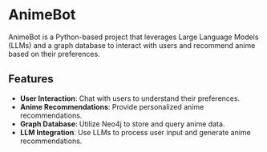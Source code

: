 # AnimeBot

AnimeBot is a Python-based project that leverages Large Language Models (LLMs) and a graph database to interact with users and recommend anime based on their preferences.

## Features

- **User Interaction**: Chat with users to understand their preferences.
- **Anime Recommendations**: Provide personalized anime recommendations.
- **Graph Database**: Utilize Neo4j to store and query anime data.
- **LLM Integration**: Use LLMs to process user input and generate anime recommendations.
